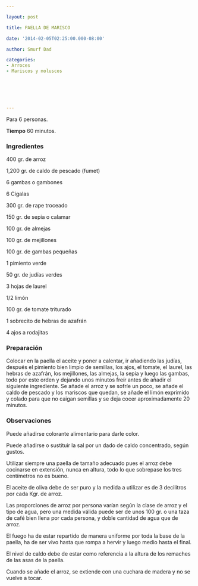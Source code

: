 ```yaml
---

layout: post

title: PAELLA DE MARISCO

date: '2014-02-05T02:25:00.000-08:00'

author: Smurf Dad

categories:
- Arroces
- Mariscos y moluscos






---
```


Para 6 personas.

<b>Tiempo</b> 60 minutos.

<h3>Ingredientes</h3>

400 gr. de arroz

1,200 gr. de caldo de pescado (fumet)

6 gambas o gambones

6 Cigalas

300 gr. de rape troceado

150 gr. de sepia o calamar

100 gr. de almejas

100 gr. de mejillones

100 gr. de gambas pequeñas

1 pimiento verde

50 gr. de judías verdes

3 hojas de laurel

1/2 limón

100 gr. de tomate triturado

1 sobrecito de hebras de azafrán

4 ajos a rodajitas

<h3>Preparación</h3>

Colocar en la paella el aceite y poner a calentar, ir añadiendo las judías, después el pimiento bien limpio de semillas, los ajos, el tomate, el laurel, las hebras de azafrán, los mejillones, las almejas, la sepia y luego las gambas, todo por este orden y dejando unos minutos freír antes de añadir el siguiente ingrediente. Se añade el arroz y se sofríe un poco, se añade el caldo de pescado y los mariscos que quedan, se añade el limón exprimido y colado para que no caigan semillas y se deja cocer aproximadamente 20 minutos.

<h3>Observaciones</h3>

Puede añadirse colorante alimentario para darle color.

Puede añadirse o sustituir la sal por un dado de caldo concentrado, según gustos.

Utilizar siempre una paella de tamaño adecuado pues el arroz debe cocinarse en extensión, nunca en altura, todo lo que sobrepase los tres centímetros no es bueno.

El aceite de oliva debe de ser puro y la medida a utilizar es de 3 decilitros por cada Kgr. de arroz.

Las proporciones de arroz por persona varían según la clase de arroz y el tipo de agua, pero una medida válida puede ser de unos 100 gr. o una taza de café bien llena por cada persona, y doble cantidad de agua que de arroz.

El fuego ha de estar repartido de manera uniforme por toda la base de la paella, ha de ser vivo hasta que rompa a hervir y luego medio hasta el final.

El nivel de caldo debe de estar como referencia a la altura de los remaches de las asas de la paella.

Cuando se añade el arroz, se extiende con una cuchara de madera y no se vuelve a tocar.

